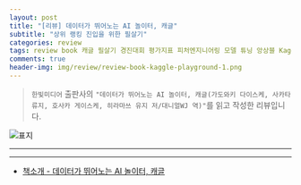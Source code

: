 ```yaml
---  
layout: post  
title: "[리뷰] 데이터가 뛰어노는 AI 놀이터, 캐글"  
subtitle: "상위 랭킹 진입을 위한 필살기"  
categories: review  
tags: review book 캐글 필살기 경진대회 평가지표 피처엔지니어링 모델 튜닝 앙상블 Kaggle      
comments: true  
header-img: img/review/review-book-kaggle-playground-1.png
---  
```

  
> `한빛미디어` 출판사의 `"데이터가 뛰어노는 AI 놀이터, 캐글(가도와키 다이스케, 사카타 류지, 호사카 게이스케, 히라마쓰 유지 저/대니얼WJ 역)"`를 읽고 작성한 리뷰입니다.  

![표지](https://theorydb.github.io/assets/img/review/review-book-kaggle-playground-1.png)  

---

---

* [책소개 - 데이터가 뛰어노는 AI 놀이터, 캐글](http://www.yes24.com/Product/Goods/101479127)
